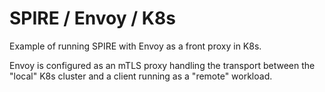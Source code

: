 SPIRE / Envoy / K8s
===================

Example of running SPIRE with Envoy as a front proxy in K8s.

Envoy is configured as an mTLS proxy handling the transport between the "local"
K8s cluster and a client running as a "remote" workload.
